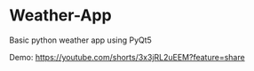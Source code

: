 # Weather-App

Basic python weather app using PyQt5

Demo: https://youtube.com/shorts/3x3jRL2uEEM?feature=share
